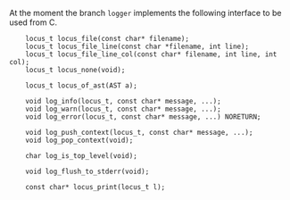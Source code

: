 
 At the moment the branch `logger` implements the following interface to be used from C.


        
        locus_t locus_file(const char* filename);
        locus_t locus_file_line(const char *filename, int line);
        locus_t locus_file_line_col(const char* filename, int line, int col);
        locus_t locus_none(void);
        
        locus_t locus_of_ast(AST a);
        
        void log_info(locus_t, const char* message, ...);
        void log_warn(locus_t, const char* message, ...);
        void log_error(locus_t, const char* message, ...) NORETURN;
        
        void log_push_context(locus_t, const char* message, ...);
        void log_pop_context(void);
        
        char log_is_top_level(void);
        
        void log_flush_to_stderr(void);
        
        const char* locus_print(locus_t l);